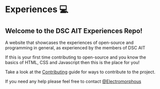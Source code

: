 # Experiences 💻

## Welcome to the DSC AIT Experiences Repo!

A website that showcases the experiences of open-source and programming in general, as experienced by the members of DSC AIT

If this is your first time contributing to open-source and you know the basics of HTML, CSS and Javascript then this is the place for you!

Take a look at the [Contributing](CONTRIBUTING.md) guide for ways to contribute to the project.

If you need any help please feel free to contact [@Electromorphous](https://twitter.com/Electromorphous)
